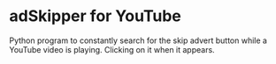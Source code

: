 # adSkipper for YouTube
Python program to constantly search for the skip advert button while a YouTube video is playing. Clicking on it when it appears.
